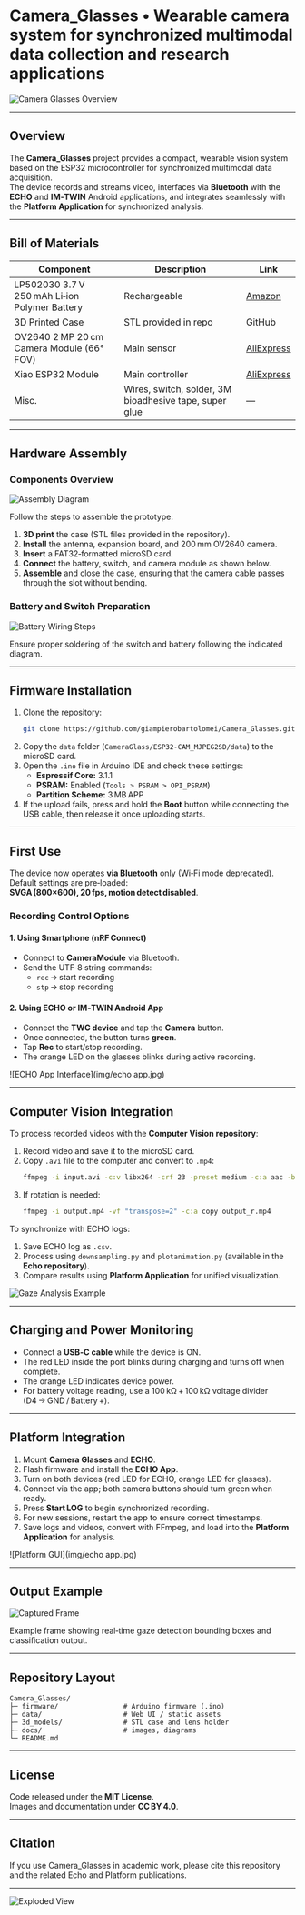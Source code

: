 # Camera_Glasses • Wearable camera system for synchronized multimodal data collection and research applications

![Camera Glasses Overview](img/glasses.jpg)

---

## Overview
The **Camera_Glasses** project provides a compact, wearable vision system based on the ESP32 microcontroller for synchronized multimodal data acquisition.  
The device records and streams video, interfaces via **Bluetooth** with the **ECHO** and **IM‑TWIN** Android applications, and integrates seamlessly with the **Platform Application** for synchronized analysis.

---

## Bill of Materials
| Component | Description | Link |
|------------|--------------|------|
| LP502030 3.7 V 250 mAh Li‑ion Polymer Battery | Rechargeable | [Amazon](https://amzn.eu/d/fRJ3vzB) |
| 3D Printed Case | STL provided in repo | GitHub |
| OV2640 2 MP 20 cm Camera Module (66° FOV) | Main sensor | [AliExpress](https://www.aliexpress.com) |
| Xiao ESP32 Module | Main controller | [AliExpress](https://www.aliexpress.com) |
| Misc. | Wires, switch, solder, 3M bioadhesive tape, super glue | — |

---

## Hardware Assembly

### Components Overview
![Assembly Diagram](img/esp32s3.png)

Follow the steps to assemble the prototype:

1. **3D print** the case (STL files provided in the repository).  
2. **Install** the antenna, expansion board, and 200 mm OV2640 camera.  
3. **Insert** a FAT32‑formatted microSD card.  
4. **Connect** the battery, switch, and camera module as shown below.  
5. **Assemble** and close the case, ensuring that the camera cable passes through the slot without bending.


### Battery and Switch Preparation
![Battery Wiring Steps](img/wiring.png)

Ensure proper soldering of the switch and battery following the indicated diagram.

---

## Firmware Installation

1. Clone the repository:  
   ```bash
   git clone https://github.com/giampierobartolomei/Camera_Glasses.git
   ```
2. Copy the `data` folder (`CameraGlass/ESP32‑CAM_MJPEG2SD/data`) to the microSD card.  
3. Open the `.ino` file in Arduino IDE and check these settings:  
   - **Espressif Core:** 3.1.1  
   - **PSRAM:** Enabled (`Tools > PSRAM > OPI_PSRAM`)  
   - **Partition Scheme:** 3 MB APP  
4. If the upload fails, press and hold the **Boot** button while connecting the USB cable, then release it once uploading starts.

---

## First Use

The device now operates **via Bluetooth** only (Wi‑Fi mode deprecated).  
Default settings are pre‑loaded: **SVGA (800×600), 20 fps, motion detect disabled**.

### Recording Control Options

#### 1. Using Smartphone (nRF Connect)
- Connect to **CameraModule** via Bluetooth.  
- Send the UTF‑8 string commands:  
  - `rec` → start recording  
  - `stp` → stop recording  

#### 2. Using ECHO or IM‑TWIN Android App
- Connect the **TWC device** and tap the **Camera** button.  
- Once connected, the button turns **green**.  
- Tap **Rec** to start/stop recording.  
- The orange LED on the glasses blinks during active recording.

![ECHO App Interface](img/echo app.jpg)

---

## Computer Vision Integration

To process recorded videos with the **Computer Vision repository**:

1. Record video and save it to the microSD card.  
2. Copy `.avi` file to the computer and convert to `.mp4`:  
   ```bash
   ffmpeg -i input.avi -c:v libx264 -crf 23 -preset medium -c:a aac -b:a 128k output.mp4
   ```
3. If rotation is needed:  
   ```bash
   ffmpeg -i output.mp4 -vf "transpose=2" -c:a copy output_r.mp4
   ```

To synchronize with ECHO logs:
1. Save ECHO log as `.csv`.  
2. Process using `downsampling.py` and `plotanimation.py` (available in the **Echo repository**).  
3. Compare results using **Platform Application** for unified visualization.

![Gaze Analysis Example](img/gaze.png)

---

## Charging and Power Monitoring

- Connect a **USB‑C cable** while the device is ON.  
- The red LED inside the port blinks during charging and turns off when complete.  
- The orange LED indicates device power.  
- For battery voltage reading, use a 100 kΩ + 100 kΩ voltage divider (D4 → GND / Battery +).

---

## Platform Integration

1. Mount **Camera Glasses** and **ECHO**.  
2. Flash firmware and install the **ECHO App**.  
3. Turn on both devices (red LED for ECHO, orange LED for glasses).  
4. Connect via the app; both camera buttons should turn green when ready.  
5. Press **Start LOG** to begin synchronized recording.  
6. For new sessions, restart the app to ensure correct timestamps.  
7. Save logs and videos, convert with FFmpeg, and load into the **Platform Application** for analysis.

![Platform GUI](img/echo app.jpg)

---

## Output Example

![Captured Frame](img/gaze.png)

Example frame showing real‑time gaze detection bounding boxes and classification output.

---

## Repository Layout
```
Camera_Glasses/
├─ firmware/                # Arduino firmware (.ino)
├─ data/                    # Web UI / static assets
├─ 3d_models/               # STL case and lens holder
├─ docs/                    # images, diagrams
└─ README.md
```

---

## License
Code released under the **MIT License**.  
Images and documentation under **CC BY 4.0**.

---

## Citation
If you use Camera_Glasses in academic work, please cite this repository and the related Echo and Platform publications.

---

![Exploded View](img/esp32s3.png)
